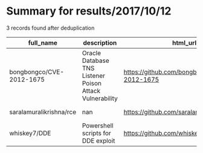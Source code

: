 
# Summary for results/2017/10/12
    
3 records found after deduplication

| full_name | description | html_url | matched_list | matched_count | pushed_at | size | stargazers_count | language | forks_count |
|--------------------------|----------------------------------------------------------|---------------------------------------------|----------------|-----------------|---------------------------|--------|--------------------|------------|---------------|
| bongbongco/CVE-2012-1675 | Oracle Database TNS Listener Poison Attack Vulnerability | https://github.com/bongbongco/CVE-2012-1675 | ['cve-2'] | 1 | 2017-10-12 00:08:56+00:00 | 2 | 6 | Lua | 2 |
| saralamuralikrishna/rce | nan | https://github.com/saralamuralikrishna/rce | ['rce'] | 1 | 2017-10-12 08:10:42+00:00 | 1470 | 0 | C# | 0 |
| whiskey7/DDE | Powershell scripts for DDE exploit | https://github.com/whiskey7/DDE | ['exploit'] | 1 | 2017-10-12 17:54:39+00:00 | 2 | 0 | PowerShell | 0 |
